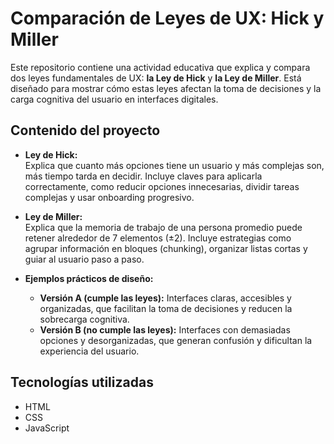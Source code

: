 # Comparación de Leyes de UX: Hick y Miller

Este repositorio contiene una actividad educativa que explica y compara dos leyes fundamentales de UX: **la Ley de Hick** y **la Ley de Miller**. Está diseñado para mostrar cómo estas leyes afectan la toma de decisiones y la carga cognitiva del usuario en interfaces digitales.

## Contenido del proyecto

- **Ley de Hick:**  
  Explica que cuanto más opciones tiene un usuario y más complejas son, más tiempo tarda en decidir. Incluye claves para aplicarla correctamente, como reducir opciones innecesarias, dividir tareas complejas y usar onboarding progresivo.

- **Ley de Miller:**  
  Explica que la memoria de trabajo de una persona promedio puede retener alrededor de 7 elementos (±2). Incluye estrategias como agrupar información en bloques (chunking), organizar listas cortas y guiar al usuario paso a paso.

- **Ejemplos prácticos de diseño:**  
  - **Versión A (cumple las leyes):** Interfaces claras, accesibles y organizadas, que facilitan la toma de decisiones y reducen la sobrecarga cognitiva.  
  - **Versión B (no cumple las leyes):** Interfaces con demasiadas opciones y desorganizadas, que generan confusión y dificultan la experiencia del usuario.

## Tecnologías utilizadas

- HTML
- CSS
- JavaScript
